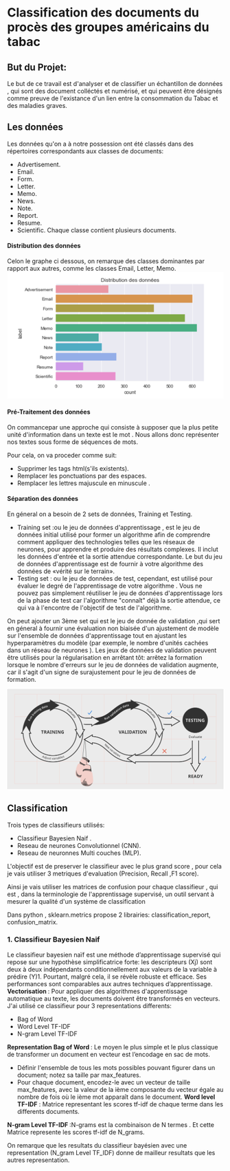 # Classification des documents du procès des groupes américains du tabac

## But du Projet:
<p>
	Le but de ce travail est d'analyser et de classifier un échantillon de données , qui sont des document colléctés et numérisé, et qui peuvent être désignés comme preuve de l'existance d'un lien entre la consommation du Tabac et des maladies graves.
</p>


## Les données
Les données qu'on a à notre possession ont été classés dans des répertoires correspondants aux classes de documents:
- Advertisement.
- Email.
- Form.
- Letter.
- Memo.
- News.
- Note.
- Report.
- Resume.
- Scientific. 
Chaque classe contient plusieurs documents.


#### Distribution des données
Celon le graphe ci dessous, on remarque des classes dominantes par rapport aux autres, comme les classes Email, Letter, Memo.
![source](/img/distribution_donnees.PNG)

#### Pré-Traitement des données
On commancepar une approche qui consiste à supposer que la plus petite unité d'information dans un texte est le mot . Nous allons donc représenter nos textes sous forme de séquences de mots.</br>

Pour cela, on va proceder comme suit:
    
- Supprimer les tags html(s'ils existents).
- Remplacer les ponctuations par des espaces.
- Remplacer les lettres majuscule en minuscule . 


#### Séparation des données 
En géneral on a besoin de 2 sets de données, Training et Testing.
- Training set :ou le jeu de données d'apprentissage , est le jeu de données initial utilisé pour former un algorithme afin de comprendre comment appliquer des technologies telles que les réseaux de neurones, pour apprendre et produire des résultats complexes. Il inclut les données d'entrée et la sortie attendue correspondante. Le but du jeu de données d'apprentissage est de fournir à votre algorithme des données de «vérité sur le terrain».
- Testing set : ou le jeu de données de test, cependant, est utilisé pour évaluer le degré de l'apprentissage de votre algorithme . Vous ne pouvez pas simplement réutiliser le jeu de données d'apprentissage lors de la phase de test car l'algorithme "connaît" déjà la sortie attendue, ce qui va à l'encontre de l'objectif de test de l'algorithme.

On peut ajouter un 3ème set qui est le jeu de donnée de validation ,qui sert en géneral à fournir une évaluation non biaisée d'un ajustement de modèle sur l'ensemble de données d'apprentissage tout en ajustant les hyperparamètres du modèle (par exemple, le nombre d'unités cachées dans un réseau de neurones ). Les jeux de données de validation peuvent être utilisés pour la régularisation en arrêtant tôt: arrêtez la formation lorsque le nombre d'erreurs sur le jeu de données de validation augmente, car il s'agit d'un signe de surajustement pour le jeu de données de formation.

![source](/img/Separation_donnees.png)

## Classification 
Trois types de classifieurs utilisés:

- Classifieur Bayesien Naif .
- Reseau de neurones Convolutionnel (CNN).
- Reseau de neuronnes Multi couches (MLP).

L'objectif est de preserver le classifieur avec le plus grand score , pour cela je vais utiliser 3 metriques d'evaluation (Precision, Recall ,F1 score).

Ainsi je vais utiliser les matrices de confusion pour chaque classifieur , qui est , dans la terminologie de l'apprentissage supervisé, un outil servant à mesurer la qualité d'un système de classification

Dans python , sklearn.metrics propose 2 librairies: classification_report, confusion_matrix.


### 1. Classifieur Bayesien Naif
Le classifieur bayesien naïf est une méthode d’apprentissage supervisé qui repose sur une hypothèse simplificatrice forte: les descripteurs (Xj) sont deux à deux indépendants conditionnellement aux valeurs de la variable à prédire (Y)1. Pourtant, malgré cela, il se révèle robuste et efficace. Ses performances sont comparables aux autres techniques d’apprentissage. 
<strong>Vectorisation </strong>: Pour appliquer des algorithmes d'apprentissage automatique au texte, les documents doivent être transformés en vecteurs.
J'ai utilisé ce classifieur pour 3 representations differents:
- Bag of Word
- Word Level TF-IDF
- N-gram Level TF-IDF

<strong>Representation Bag of Word </strong>: Le moyen le plus simple et le plus classique de transformer un document en vecteur est l’encodage en sac de mots.

- Définir l'ensemble de tous les mots possibles pouvant figurer dans un document; notez sa taille par max_features.
- Pour chaque document, encodez-le avec un vecteur de taille max_features, avec la valeur de la ième composante du vecteur égale au nombre de fois où le ième mot apparaît dans le document.
<strong>Word level TF-IDF</strong> : Matrice representant les scores tf-idf de chaque terme dans les differents documents.

<strong>N-gram Level TF-IDF </strong>:N-grams est la combinaison de N termes . Et cette Matrice represente les scores tf-idf de N_grams.

On remarque que les resultats du classifieur bayésien avec une representation (N_gram Level TF_IDF) donne de mailleur resultats que les autres representation.
